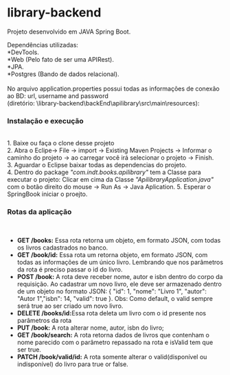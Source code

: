 # library-backend

Projeto desenvolvido em JAVA Spring Boot.

Dependências utilizadas:<br />
 *DevTools.<br />
 *Web (Pelo fato de ser uma APIRest).<br />
 *JPA.<br />
 *Postgres (Bando de dados relacional).<br />
<br />
No arquivo application.properties possui todas as informações de conexão ao BD: url, username and password<br />
(diretório: \library-backend\backEnd\apilibrary\src\main\resources): <br />

<h3>Instalação e execução</h3><br />
1. Baixe ou faça o clone desse projeto<br />
2. Abra o Eclipe-> File -> import -> Existing Maven Projects -> Informar o caminho do projeto -> ao carregar você irá selecionar o projeto -> Finish.<br />
3. Aguardar o Eclipse baixar todas as dependencias do projeto.<br />
4. Dentro do package <i>"com.indt.books.apilibrary"</i> tem a Classe para executar o projeto: Clicar em cima da Classe <i>"ApilibraryApplication.java"</i> com o botão direito do mouse -> Run As -> Java Aplication.
5. Esperar o SpringBook iniciar o proejto.

<h3>Rotas da aplicação</h3><br />
<ul>
  <li>
    <strong>GET /books:</strong> Essa rota retorna um objeto, em formato JSON, com todas os livros cadastrados no banco.
  </li>
  <li>
    <strong>GET /book/id:</strong> Essa rota um retorna objeto, em formato JSON, com todas as informações de um único livro. Lembrando que nos parâmetros da rota é preciso passar o id do livro.
  </li>
  <li>
    <strong>POST /book:</strong> A rota deve receber nome, autor e isbn dentro do corpo da requisição. Ao cadastrar um novo livro, ele deve ser armazenado dentro de um objeto no formato JSON:  { "id": 1, "nome": "Livro 1", "autor": "Autor 1","isbn": 14, "valid": true }. Obs: Como default, o valid sempre será true ao ser criado um novo livro.
  </li>
  <li>
    <strong>DELETE /books/id:</strong>Essa rota deleta um livro com o id presente nos parâmetros da rota
  </li>
  <li>
    <strong>PUT /book:</strong> A rota alterar nome, autor, isbn do livro;
  </li>
  <li>
    <strong>GET /book/search:</strong> A rota retorna dados de livros que contenham o nome parecido com o parâmetro repassado na rota e isValid tem que ser true.
  </li>
    <li>
    <strong>PATCH /book/valid/id:</strong> A rota somente alterar o valid(disponível ou indisponível) do livro para true or false.
  </li>
 </ul>
